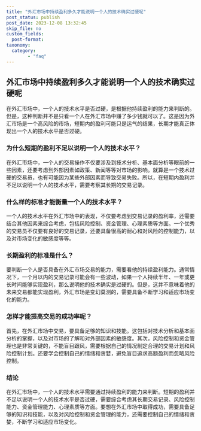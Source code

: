 ```yaml
---
title: "外汇市场中持续盈利多久才能说明一个人的技术确实过硬呢"
post_status: publish
post_date: 2023-12-08 13:32:45
skip_file: no
custom_fields: 
  post-format: 
taxonomy:
  category:
        - "faq"
---
```


## 外汇市场中持续盈利多久才能说明一个人的技术确实过硬呢

在外汇市场中，一个人的技术水平是否过硬，是根据他持续盈利的能力来判断的。但是，这种判断并不是只看一个人在外汇市场中赚了多少钱就可以了。这是因为外汇市场是一个高风险的市场，短期内的盈利可能只是运气的结果，长期才能真正体现出一个人的技术水平是否过硬。

### 为什么短期的盈利不足以说明一个人的技术水平？

在外汇市场中，一个人的交易操作不仅要涉及到技术分析、基本面分析等眼前的一些因素，还要考虑到外部因素如政策、新闻等等对市场的影响。就算是一个技术过硬的交易员，也有可能因为某些外部因素而导致交易失败。所以，在短期内盈利并不足以说明一个人的技术水平，需要考察其长期的交易记录。

### 什么样的标准才能衡量一个人的技术水平？

一个人的技术水平在外汇市场中的表现，不仅要考虑到交易记录的盈利率，还需要结合其他因素来综合考虑，包括风险控制、资金管理、心理素质等方面。一个优秀的交易员不仅要有良好的交易记录，还要具备很高的耐心和对风险的控制能力，以及对市场变化的敏感度等等。

### 长期盈利的标准是什么？

要判断一个人是否具备在外汇市场交易的能力，需要看他的持续盈利能力。通常情况下，一个月以内的交易记录可能会有一些波动，如果一个人持续半年、一年或更长时间能够实现盈利，那么说明他的技术确实是过硬的。但是，这并不意味着他的未来交易都能实现盈利，外汇市场是变幻莫测的，需要具备不断学习和适应市场变化的能力。

### 怎样才能提高交易的成功率呢？

首先，在外汇市场中交易，要具备足够的知识和技能。这包括对技术分析和基本面分析的掌握，以及对市场的了解和对外部因素的敏感度。其次，风险控制和资金管理也是非常关键的，不能盲目跟风，需要根据自己的情况制定合理的交易计划和风险控制计划。还要学会控制自己的情绪和贪婪，避免盲目追求高额盈利而忽略风险控制。

### 结论

在外汇市场中，一个人的技术水平需要通过持续盈利的能力来判断。短期的盈利并不足以说明一个人的技术水平是否过硬，需要综合考虑其长期交易记录、风险控制能力、资金管理能力、心理素质等方面。要想在外汇市场中取得成功，需要具备足够的知识和技能，以及对风险控制和资金管理的能力，还需要控制自己的情绪和贪婪，不断学习和适应市场变化。

